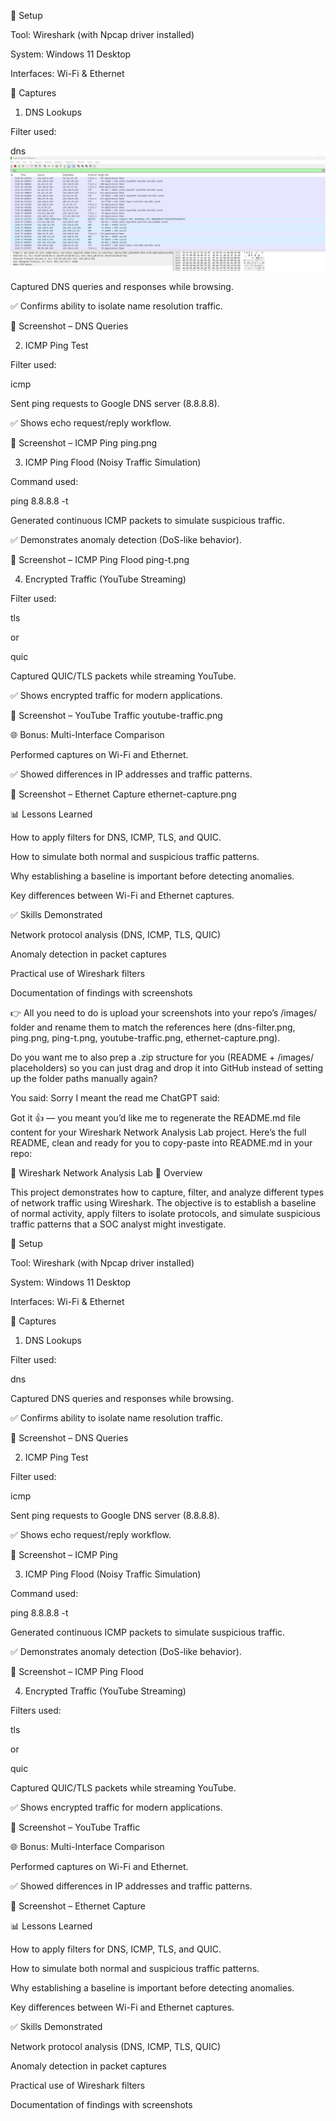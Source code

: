 🔧 Setup

Tool: Wireshark (with Npcap driver installed)

System: Windows 11 Desktop

Interfaces: Wi-Fi & Ethernet

📡 Captures
1. DNS Lookups

Filter used:

dns
![DNS Traffic](images/dns-filter.png)


Captured DNS queries and responses while browsing.

✅ Confirms ability to isolate name resolution traffic.

📸 Screenshot – DNS Queries


2. ICMP Ping Test

Filter used:

icmp


Sent ping requests to Google DNS server (8.8.8.8).

✅ Shows echo request/reply workflow.

📸 Screenshot – ICMP Ping
ping.png

3. ICMP Ping Flood (Noisy Traffic Simulation)

Command used:

ping 8.8.8.8 -t


Generated continuous ICMP packets to simulate suspicious traffic.

✅ Demonstrates anomaly detection (DoS-like behavior).

📸 Screenshot – ICMP Ping Flood
ping-t.png

4. Encrypted Traffic (YouTube Streaming)

Filter used:

tls


or

quic


Captured QUIC/TLS packets while streaming YouTube.

✅ Shows encrypted traffic for modern applications.

📸 Screenshot – YouTube Traffic
youtube-traffic.png

🌐 Bonus: Multi-Interface Comparison

Performed captures on Wi-Fi and Ethernet.

✅ Showed differences in IP addresses and traffic patterns.

📸 Screenshot – Ethernet Capture
ethernet-capture.png

📊 Lessons Learned

How to apply filters for DNS, ICMP, TLS, and QUIC.

How to simulate both normal and suspicious traffic patterns.

Why establishing a baseline is important before detecting anomalies.

Key differences between Wi-Fi and Ethernet captures.

✅ Skills Demonstrated

Network protocol analysis (DNS, ICMP, TLS, QUIC)

Anomaly detection in packet captures

Practical use of Wireshark filters

Documentation of findings with screenshots

👉 All you need to do is upload your screenshots into your repo’s /images/ folder and rename them to match the references here (dns-filter.png, ping.png, ping-t.png, youtube-traffic.png, ethernet-capture.png).

Do you want me to also prep a .zip structure for you (README + /images/ placeholders) so you can just drag and drop it into GitHub instead of setting up the folder paths manually again?

You said:
Sorry I meant the read me
ChatGPT said:

Got it 👍 — you meant you’d like me to regenerate the README.md file content for your Wireshark Network Analysis Lab project. Here’s the full README, clean and ready for you to copy-paste into README.md in your repo:

🦈 Wireshark Network Analysis Lab
📌 Overview

This project demonstrates how to capture, filter, and analyze different types of network traffic using Wireshark. The objective is to establish a baseline of normal activity, apply filters to isolate protocols, and simulate suspicious traffic patterns that a SOC analyst might investigate.

🔧 Setup

Tool: Wireshark (with Npcap driver installed)

System: Windows 11 Desktop

Interfaces: Wi-Fi & Ethernet

📡 Captures
1. DNS Lookups

Filter used:

dns


Captured DNS queries and responses while browsing.

✅ Confirms ability to isolate name resolution traffic.

📸 Screenshot – DNS Queries


2. ICMP Ping Test

Filter used:

icmp


Sent ping requests to Google DNS server (8.8.8.8).

✅ Shows echo request/reply workflow.

📸 Screenshot – ICMP Ping


3. ICMP Ping Flood (Noisy Traffic Simulation)

Command used:

ping 8.8.8.8 -t


Generated continuous ICMP packets to simulate suspicious traffic.

✅ Demonstrates anomaly detection (DoS-like behavior).

📸 Screenshot – ICMP Ping Flood


4. Encrypted Traffic (YouTube Streaming)

Filters used:

tls


or

quic


Captured QUIC/TLS packets while streaming YouTube.

✅ Shows encrypted traffic for modern applications.

📸 Screenshot – YouTube Traffic


🌐 Bonus: Multi-Interface Comparison

Performed captures on Wi-Fi and Ethernet.

✅ Showed differences in IP addresses and traffic patterns.

📸 Screenshot – Ethernet Capture


📊 Lessons Learned

How to apply filters for DNS, ICMP, TLS, and QUIC.

How to simulate both normal and suspicious traffic patterns.

Why establishing a baseline is important before detecting anomalies.

Key differences between Wi-Fi and Ethernet captures.

✅ Skills Demonstrated

Network protocol analysis (DNS, ICMP, TLS, QUIC)

Anomaly detection in packet captures

Practical use of Wireshark filters

Documentation of findings with screenshots
